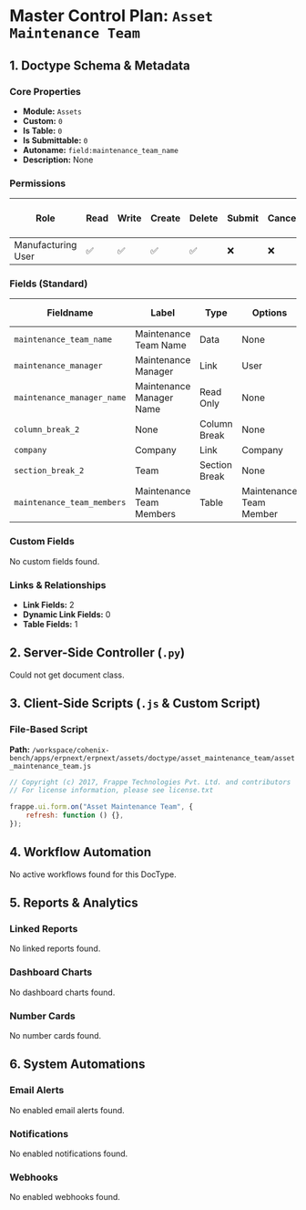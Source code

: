 # Master Control Plan: `Asset Maintenance Team`

## 1. Doctype Schema & Metadata

### Core Properties
- **Module:** `Assets`
- **Custom:** `0`
- **Is Table:** `0`
- **Is Submittable:** `0`
- **Autoname:** `field:maintenance_team_name`
- **Description:** None

### Permissions
| Role | Read | Write | Create | Delete | Submit | Cancel | Amend | Report | Import | Export | Print | Email | Share | Set User Perms |
|---|---|---|---|---|---|---|---|---|---|---|---|---|---|---|
| Manufacturing User | ✅ | ✅ | ✅ | ✅ | ❌ | ❌ | ❌ | ✅ | ❌ | ✅ | ✅ | ✅ | ✅ | ❌ |


### Fields (Standard)
| Fieldname | Label | Type | Options | Required | Hidden | Read Only | Default | Description |
|---|---|---|---|---|---|---|---|---|
| `maintenance_team_name` | Maintenance Team Name | Data | None | ✅ |  |  | None | None |
| `maintenance_manager` | Maintenance Manager | Link | User |  |  |  | None | None |
| `maintenance_manager_name` | Maintenance Manager Name | Read Only | None |  |  |  | None | None |
| `column_break_2` | None | Column Break | None |  |  |  | None | None |
| `company` | Company | Link | Company | ✅ |  |  | None | None |
| `section_break_2` | Team | Section Break | None |  |  |  | None | None |
| `maintenance_team_members` | Maintenance Team Members | Table | Maintenance Team Member | ✅ |  |  | None | None |


### Custom Fields
No custom fields found.


### Links & Relationships
- **Link Fields:** 2
- **Dynamic Link Fields:** 0
- **Table Fields:** 1

## 2. Server-Side Controller (`.py`)
Could not get document class.


## 3. Client-Side Scripts (`.js` & Custom Script)
### File-Based Script
**Path:** `/workspace/cohenix-bench/apps/erpnext/erpnext/assets/doctype/asset_maintenance_team/asset_maintenance_team.js`
```javascript
// Copyright (c) 2017, Frappe Technologies Pvt. Ltd. and contributors
// For license information, please see license.txt

frappe.ui.form.on("Asset Maintenance Team", {
	refresh: function () {},
});

```




## 4. Workflow Automation
No active workflows found for this DocType.


## 5. Reports & Analytics
### Linked Reports
No linked reports found.


### Dashboard Charts
No dashboard charts found.


### Number Cards
No number cards found.


## 6. System Automations
### Email Alerts
No enabled email alerts found.


### Notifications
No enabled notifications found.


### Webhooks
No enabled webhooks found.
